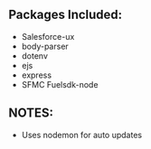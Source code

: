 <h2>Packages Included: </h2>
<ul>
    <li>Salesforce-ux</li>
    <li>body-parser</li>
    <li>dotenv</li>
    <li>ejs</li>
    <li>express</li>
    <li>SFMC Fuelsdk-node</li>
</ul>

<h2>NOTES:</h2>
<ul>
    <li>Uses nodemon for auto updates</li>
</ul>
